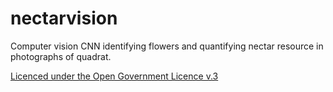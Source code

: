 # nectarvision
Computer vision CNN identifying flowers and quantifying nectar resource in photographs of quadrat.  

[Licenced under the Open Government Licence v.3](../master/LICENCE.md)
